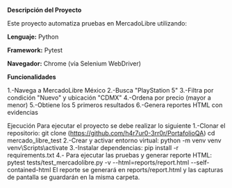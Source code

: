 **Descripción del Proyecto**

Este proyecto automatiza pruebas en MercadoLibre utilizando:

**Lenguaje:** Python

**Framework:** Pytest

**Navegador:** Chrome (vía Selenium WebDriver)


**Funcionalidades**

1.-Navega a MercadoLibre México
2.-Busca "PlayStation 5"
3.-Filtra por condición "Nuevo" y ubicación "CDMX"
4.-Ordena por precio (mayor a menor)
5.-Obtiene los 5 primeros resultados
6.-Genera reportes HTML con evidencias

Ejecución
Para ejecutar el proyecto se debe realizar lo siguiente 
1.-Clonar el repositorio:
   git clone (https://github.com/h4r7ur0-3rr0r/PortafolioQA)
   cd mercado_libre_test
2.-Crear y activar entorno virtual:
    python -m venv venv
    venv\Scripts\activate
3.-Instalar dependencias:
    pip install -r requirements.txt
4.- Para ejecutar las pruebas y generar reporte HTML:
    pytest tests/test_mercadolibre.py -v --html=reports/report.html --self-contained-html
El reporte se generará en reports/report.html y las capturas de pantalla se guardarán en la misma carpeta.

